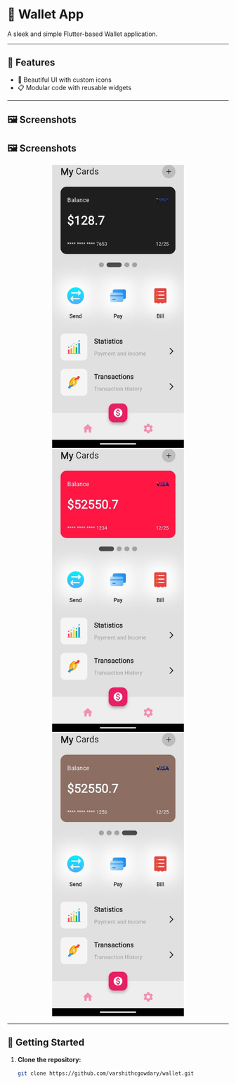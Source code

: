 # 🔌 Wallet App

A sleek and simple Flutter-based Wallet application.

---

## 📱 Features


- 🎨 Beautiful UI with custom icons
- 📋 Modular code with reusable widgets

---

## 🖼️ Screenshots

## 🖼️ Screenshots

<p align="center">
  <img src="lib/images/1.jpg" alt="Home" width="300"/>
  <img src="lib/images/2.jpg" alt="Profile" width="300"/>
  <img src="lib/images/3.jpg" alt="Functionality" width="300"/>
</p>


---

## 🚀 Getting Started

1. **Clone the repository:**
   ```bash
   git clone https://github.com/varshithcgowdary/wallet.git
   ```
